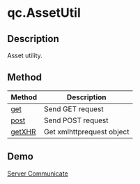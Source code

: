 # qc.AssetUtil

## Description
Asset utility.

## Method
| Method | Description |
| ------------- |-------------|
| [get](get.md) | Send GET request |
| [post](post.md) | Send POST request |
| [getXHR](getXHR.md) | Get xmlhttprequest object |

## Demo
[Server Communicate](http://engine.qiciengine.com/demo/Net/serverCommunicate/index.html)
